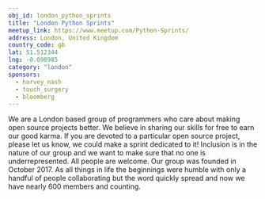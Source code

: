 ```yaml
---
obj_id: london_python_sprints
title: "London Python Sprints"
meetup_link: https://www.meetup.com/Python-Sprints/
address: London, United Kingdom
country_code: gb
lat: 51.512344
lng: -0.090985
category: "london"
sponsors:
  - harvey_nash
  - touch_surgery
  - bloomberg
---
```

We are a London based group of programmers who care about making open source projects better.
We believe in sharing our skills for free to earn our good karma. If you are devoted to a particular open source project, please let us know, we could make a sprint dedicated to it!
Inclusion is in the nature of our group and we want to make sure that no one is underrepresented. All people are welcome.
Our group was founded in October 2017. As all things in life the beginnings were humble with only a handful of people collaborating but the word quickly spread and now we have nearly 600 members and counting.